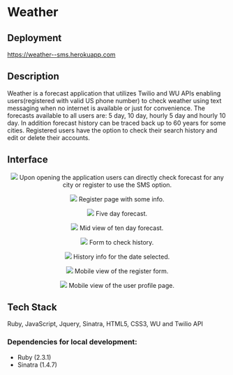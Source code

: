 Weather
===

## Deployment

https://weather--sms.herokuapp.com

## Description
Weather is a forecast application that utilizes Twilio and WU APIs enabling users(registered with valid US phone number) to check weather using text messaging when no internet is available or just for convenience.
The forecasts available to all users are: 5 day, 10 day, hourly 5 day and hourly 10 day. In addition forecast history can be traced back up to 60 years for some cities. Registered users have the option to check their search history and edit or delete their accounts.

## Interface

<p align="center">
<img src="/screenshots/index.png">
Upon opening the application users can directly check forecast for any city or register to use the SMS option.
</p>

<p align="center">
<img src="/screenshots/register.png">
  Register page with some info.  
</p>

<p align="center">
<img src="/screenshots/fiveday.png">
  Five day forecast.  
</p>

<p align="center">
<img src="/screenshots/midviewoftenday.png">
  Mid view of ten day forecast.  
</p> 

<p align="center">
<img src="/screenshots/historyform.png">
  Form to check history.  
</p>

<p align="center">
<img src="/screenshots/historyinfo.png">
  History info for the date selected.  
</p>

<p align="center">
<img src="/screenshots/mobileregister.png">
Mobile view of the register form.
</p>

<p align="center">
<img src="/screenshots/mobileprofile.png">
Mobile view of the user profile page.
</p>


## Tech Stack
Ruby, JavaScript, Jquery, Sinatra, HTML5, CSS3, WU and Twilio API
### Dependencies for local development:

* Ruby (2.3.1)
* Sinatra (1.4.7)